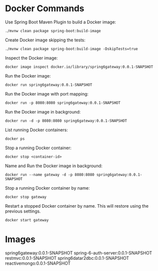 # Docker Commands

Use Spring Boot Maven Plugin to build a Docker image:
```shell
./mvnw clean package spring-boot:build-image
```

Create Docker image skipping the tests:
```shell
./mvnw clean package spring-boot:build-image -DskipTests=true
```

Inspect the Docker image:
```shell
docker image inspect docker.io/library/spring6gateway:0.0.1-SNAPSHOT
```

Run the Docker image:
```shell
docker run spring6gateway:0.0.1-SNAPSHOT
```

Run the Docker image with port mapping:
```shell
docker run -p 8080:8080 spring6gateway:0.0.1-SNAPSHOT
```

Run the Docker image in background:
```shell
docker run -d -p 8080:8080 spring6gateway:0.0.1-SNAPSHOT
```

List running Docker containers:
```shell
docker ps
```

Stop a running Docker container:
```shell
docker stop <container-id>
```

Name and Run the Docker image in background:
```shell
docker run --name gateway -d -p 8080:8080 spring6gateway:0.0.1-SNAPSHOT
```

Stop a running Docker container by name:
```shell
docker stop gateway
```

Restart a stopped Docker container by name. This will restore using the previous settings.
```shell
docker start gateway
```

# Images
spring6gateway:0.0.1-SNAPSHOT
spring-6-auth-server:0.0.1-SNAPSHOT
restmvc:0.0.1-SNAPSHOT
spring6datar2dbc:0.0.1-SNAPSHOT
reactivemongo:0.0.1-SNAPSHOT












